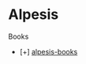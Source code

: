 Alpesis
==============================================================================

Books

- [+] [alpesis-books](https://github.com/alpesis/alpesis-books)
